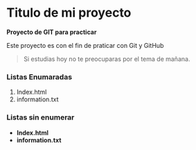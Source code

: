 # Titulo de mi proyecto
**Proyecto de GIT para practicar**

Este proyecto es con el fin de praticar con Git y GitHub  

> Si estudias hoy no te preocuparas por el tema de mañana.

[//]:# (Listas enumeradas)
### Listas Enumaradas

1. Index.html
2. information.txt

### Listas sin enumerar
[//]:# (Listas sin enumerar)
* **Index.html**
* **information.txt**
